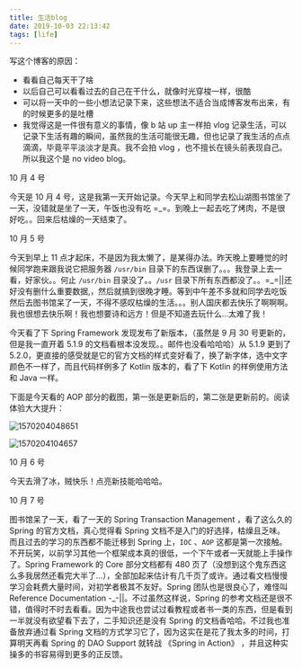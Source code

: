 ```yaml
---
title: 生活blog
date: 2019-10-03 22:13:42
tags: [life]
---
```


写这个博客的原因：

- 看看自己每天干了啥
- 以后自己可以看看过去的自己在干什么，就像时光穿梭一样，很酷
- 可以将一天中的一些小想法记录下来，这些想法不适合当成博客发布出来，有的时候更多的是吐槽
- 我觉得这是一件很有意义的事情，像 b 站 up 主一样拍 vlog 记录生活，可以记录下生活有趣的瞬间，虽然我的生活可能很无趣，但也记录了我生活的点点滴滴，毕竟平平淡淡才是真。我不会拍 vlog ，也不擅长在镜头前表现自己。所以我这个是 no video blog。

10 月 4 号

今天是 10 月 4 号，这是我第一天开始记录。今天早上和同学去松山湖图书馆坐了一天，没错就是坐了一天，午饭也没有吃 =_=。到晚上一起去吃了烤肉，不是很好吃。。回来后枯燥的一天结束了。

10 月 5 号

今天到早上 11 点才起床，不是因为我太懒了，是某得办法。昨天晚上要睡觉的时候同学跑来跟我说它把服务器 `/usr/bin` 目录下的东西误删了。。。我登录上去一看，好家伙。。何止 `/usr/bin` 目录没了。。`/usr` 目录下所有东西都没了。。=_=||还好没有删什么重要数据,，然后就搞到很晚才睡。等到中午差不多就和同学去吃饭然后去图书馆呆了一天，不得不感叹枯燥的生活。。。别人国庆都去快乐了啊啊啊。我也很想去快乐啊！我也想要诗和远方！但是不知道去玩什么...太难了我！

今天看了下 Spring Framework 发现发布了新版本，（虽然是 9 月 30 号更新的，但是我一直开着 5.1.9 的文档看根本没发现。。邮件也没看哈哈哈）从 5.1.9 更到了 5.2.0，更直接的感受就是它的官方文档的样式变好看了，换了新字体，选中文字颜色不一样了，而且代码样例多了 Kotlin 版本的，看了下 Kotlin 的样例使用方法和 Java 一样。

下面是今天看的 AOP 部分的截图，第一张是更新后的，第二张是更新前的。阅读体验大大提升：

![1570204048651](1570204048651.png)

![1570204104657](1570204104657.png)

10 月 6 号

今天去滑了冰，贼快乐！点亮新技能哈哈哈。

10 月 7 号

图书馆呆了一天，看了一天的 Spring Transaction Management ，看了这么久的 Spring 的官方文档，真心觉得看 Spring 文档不是入门的好选择，枯燥且乏味。而且过去的学习的东西都不能迁移到 Spring 上，`IOC` 、`AOP` 这都是第一次接触。不开玩笑，以前学习其他一个框架成本真的很低，一个下午或者一天就能上手操作了。Spring Framework 的 Core 部分文档都有 480 页了（没想到这个鬼东西这么多我居然还看完大半了...），全部加起来估计有几千页了或许。通过看文档慢慢学习会耗费大量时间，对初学者极其不友好。Spring 团队也是很良心了，难怪叫 Reference Documentation -_-||。不过虽然这样说，Spring 的参考文档还是很不错，值得时不时去看看。因为中途我也尝试过看教程或者书一类的东西，但是看到一半就没有欲望看下去了，二手知识还是没有 Spring 的文档香哈哈。不过我也准备放弃通过看 Spring 文档的方式学习它了，因为这实在是花了我太多的时间，打算明天再看 Spring 的 DAO Support 就转战 《Spring in Action》 ，并且这种实操多的书容易得到更多的正反馈。